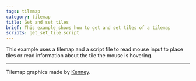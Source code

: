 ```yaml
---
tags: tilemap
category: tilemap
title: Get and set tiles
brief: This example shows how to get and set tiles of a tilemap
scripts: get_set_tile.script
---
```


This example uses a tilemap and a script file to read mouse input to place tiles or read information about the tile the mouse is hovering.

---

Tilemap graphics made by [Kenney](https://www.kenney.nl).
